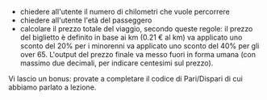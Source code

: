 - chiedere all'utente il numero di chilometri che vuole percorrere
- chiedere all'utente l'età del passeggero
- calcolare il prezzo totale del viaggio, secondo queste regole:
  il prezzo del biglietto è definito in base ai km (0.21 € al km)
  va applicato uno sconto del 20% per i minorenni
  va applicato uno sconto del 40% per gli over 65.
  L'output del prezzo finale va messo fuori in forma umana (con massimo due decimali, per indicare centesimi sul prezzo).

Vi lascio un bonus: provate a completare il codice di Pari/Dispari di cui abbiamo parlato a lezione.
